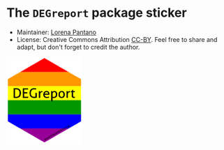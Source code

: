 # The `DEGreport` package sticker

* Maintainer: [Lorena Pantano](https://github.com/lpantano/)
* License: Creative Commons Attribution
[CC-BY](https://creativecommons.org/licenses/by/2.0/). Feel free to
share and adapt, but don't forget to credit the author.

<img src=degreport.png height="200">
